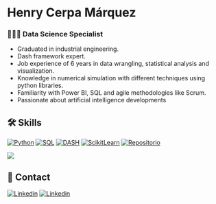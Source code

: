 
# Henry Cerpa Márquez
### 👨🏽‍💼 Data Science Specialist

- Graduated in industrial engineering. 
- Dash framework expert. 
- Job experience of 6 years in data wrangling, statistical analysis and visualization. 
- Knowledge in numerical simulation with different techniques using python libraries. 
- Familiarity with Power BI, SQL and agile methodologies like Scrum. 
- Passionate about artificial intelligence developments

## 🛠️ Skills

[![Python](https://img.shields.io/badge/Python-0d1117?style=for-the-badge&logo=Python&logoColor=white&labelColor=101010)](https://www.python.org/)
[![SQL](https://img.shields.io/badge/SQL-0d1117?style=for-the-badge&logo=Liquibase&logoColor=white&labelColor=101010)](https://es.wikipedia.org/wiki/SQL)
[![DASH](https://img.shields.io/badge/DASH-0d1117?style=for-the-badge&logo=DASH&logoColor=white&labelColor=101010)](https://dash.plotly.com/)
[![ScikitLearn](https://img.shields.io/badge/ScikitLearn-0d1117?style=for-the-badge&logo=ScikitLearn&logoColor=white&labelColor=101010)](https://scikit-learn.org/stable/)
[![Repositorio](https://img.shields.io/badge/Repositorio-0d1117?style=for-the-badge&logo=GitHub&logoColor=white&labelColor=101010)](https://github.com/henrycerpam?tab=repositories)


<a href="https://github.com/bitodato/bitodato">
  <img align="center" src="https://github-readme-stats.vercel.app/api/top-langs/?username=bitodato&hide=java,html&title_color=ffffff&text_color=c9cacc&icon_color=2bbc8a&bg_color=1d1f21"/>
</a>

## 💼 Contact

[![Linkedin](https://img.shields.io/badge/@henrycerpam-0d1117?style=for-the-badge&logo=Linkedin&logoColor=white&labelColor=101010)](https://www.linkedin.com/in/henrycerpam)
[![Linkedin](https://img.shields.io/badge/www.henrycerpam.com-0d1117?style=for-the-badge&logo=chrome&logoColor=white&labelColor=101010)](https://www.henrycerpam.com)
